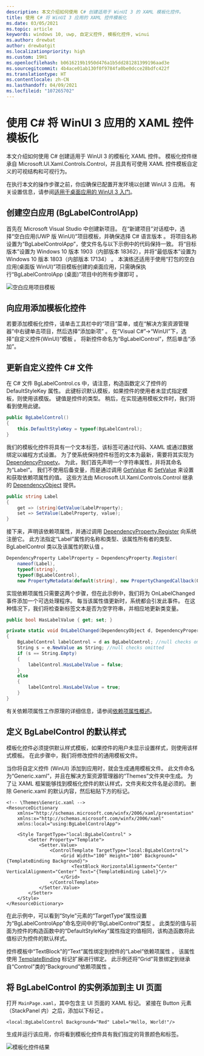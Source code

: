 ```yaml
---
description: 本文介绍如何使用 C# 创建适用于 WinUI 3 的 XAML 模板化控件。
title: 使用 C# 将 WinUI 3 应用的 XAML 控件模板化
ms.date: 03/05/2021
ms.topic: article
keywords: windows 10, uwp, 自定义控件, 模板化控件, winui
ms.author: drewbat
author: drewbatgit
ms.localizationpriority: high
ms.custom: 19H1
ms.openlocfilehash: b0616219b1950d476a1b5dd281281399196aad3e
ms.sourcegitcommit: 4b4ace01ab130f0f9784fa0be0dcce28bdfc422f
ms.translationtype: HT
ms.contentlocale: zh-CN
ms.lasthandoff: 04/09/2021
ms.locfileid: "107265702"
---
```

# <a name="templated-xaml-controls-for-winui-3-apps-with-c"></a>使用 C# 将 WinUI 3 应用的 XAML 控件模板化

本文介绍如何使用 C# 创建适用于 WinUI 3 的模板化 XAML 控件。 模板化控件继承自 Microsoft.UI.Xaml.Controls.Control，并且具有可使用 XAML 控件模板自定义的可视结构和可视行为。

在执行本文的操作步骤之前，你应确保已配置开发环境以创建 WinUI 3 应用。 有关设置信息，请参阅[适用于桌面应用的 WinUI 3 入门](./get-started-winui3-for-desktop.md)。

## <a name="create-a-blank-app-bglabelcontrolapp"></a>创建空白应用 (BgLabelControlApp)

首先在 Microsoft Visual Studio 中创建新项目。 在“新建项目”对话框中，选择“空白应用(UWP 版 WinUI)”项目模板，并确保选择 C# 语言版本 。 将项目名称设置为“BgLabelControlApp”，使文件名与以下示例中的代码保持一致。 将“目标版本”设置为 Windows 10 版本 1903（内部版本 18362），并将“最低版本”设置为 Windows 10 版本 1803（内部版本 17134） 。 本演练还适用于使用“打包的空白应用(桌面版 WinUI)”项目模板创建的桌面应用，只需确保执行“BgLabelControlApp (桌面)”项目中的所有步骤即可 。

![空白应用项目模板](images/winui-csharp-new-project-uwp.png)

## <a name="add-a-templated-control-to-your-app"></a>向应用添加模板化控件

若要添加模板化控件，请单击工具栏中的“项目”菜单，或在“解决方案资源管理器”中右键单击项目，然后选择“添加新项”  。 在“Visual C#”->“WinUI”下，选择“自定义控件(WinUI)”模板 。 将新控件命名为“BgLabelControl”，然后单击“添加”。 

## <a name="update-the-custom-control-c-file"></a>更新自定义控件 C# 文件

在 C# 文件 BgLabelControl.cs 中，请注意，构造函数定义了控件的 DefaultStyleKey 属性。 此键标识默认模板，如果控件的使用者未显式指定模板，则使用该模版。 键值是控件的类型。 稍后，在实现通用模板文件时，我们将看到使用此键。

```csharp
public BgLabelControl()
{
    this.DefaultStyleKey = typeof(BgLabelControl);
}
```

我们的模板化控件将具有一个文本标签，该标签可通过代码、XAML 或通过数据绑定以编程方式设置。 为了使系统保持控件标签的文本为最新，需要将其实现为 [DependencyPropety](/uwp/api/Windows.UI.Xaml.DependencyProperty)。 为此，我们首先声明一个字符串属性，并将其命名为“Label”。 我们不使用后备变量，而是通过调用 [GetValue](/uwp/api/windows.ui.xaml.dependencyobject.getvalue) 和 [SetValue](/uwp/api/windows.ui.xaml.dependencyobject.setvalue) 来设置和获取依赖项属性的值。 这些方法由 Microsoft.UI.Xaml.Controls.Control 继承的 [DependencyObject](/uwp/api/windows.ui.xaml.dependencyobject) 提供。

```csharp
public string Label
{
    get => (string)GetValue(LabelProperty);
    set => SetValue(LabelProperty, value);
}
```
接下来，声明该依赖项属性，并通过调用 [DependencyProperty.Register](/uwp/api/windows.ui.xaml.dependencyproperty.register) 向系统注册它。 此方法指定“Label”属性的名称和类型、该属性所有者的类型、BgLabelControl 类以及该属性的默认值 。

```csharp
DependencyProperty LabelProperty = DependencyProperty.Register(
    nameof(Label), 
    typeof(string),
    typeof(BgLabelControl), 
    new PropertyMetadata(default(string), new PropertyChangedCallback(OnLabelChanged)));
```

实现依赖项属性只需要这两个步骤，但在此示例中，我们将为 OnLabelChanged 事件添加一个可选处理程序。 每当该属性值更新时，系统都会引发此事件。 在这种情况下，我们将检查新标签文本是否为空字符串，并相应地更新类变量。

```csharp
public bool HasLabelValue { get; set; }

private static void OnLabelChanged(DependencyObject d, DependencyPropertyChangedEventArgs e)
{
    BgLabelControl labelControl = d as BgLabelControl; //null checks omitted
    String s = e.NewValue as String; //null checks omitted
    if (s == String.Empty)
    {
        labelControl.HasLabelValue = false;
    }
    else
    {
        labelControl.HasLabelValue = true;
    }
}
```
有关依赖项属性工作原理的详细信息，请参阅[依赖项属性概述](/windows/uwp/xaml-platform/dependency-properties-overview)。

## <a name="define-the-default-style-for-bglabelcontrol"></a>定义 BgLabelControl 的默认样式
模板化控件必须提供默认样式模板，如果控件的用户未显示设置样式，则使用该样式模板。 在此步骤中，我们将修改控件的通用模板文件。

当你将自定义控件 (WinUI) 添加到应用时，就会生成通用模板文件。 此文件命名为“Generic.xaml”，并且在解决方案资源管理器的“Themes”文件夹中生成。 为了让 XAML 框架能够找到模板化控件的默认样式，文件夹和文件名是必须的。 删除 Generic.xaml 的默认内容，然后粘贴下方的标记。



```xaml
<!-- \Themes\Generic.xaml -->
<ResourceDictionary
    xmlns="http://schemas.microsoft.com/winfx/2006/xaml/presentation"
    xmlns:x="http://schemas.microsoft.com/winfx/2006/xaml"
    xmlns:local="using:BgLabelControlApp">

    <Style TargetType="local:BgLabelControl" >
        <Setter Property="Template">
            <Setter.Value>
                <ControlTemplate TargetType="local:BgLabelControl">
                    <Grid Width="100" Height="100" Background="{TemplateBinding Background}">
                        <TextBlock HorizontalAlignment="Center" VerticalAlignment="Center" Text="{TemplateBinding Label}"/>
                    </Grid>
                </ControlTemplate>
            </Setter.Value>
        </Setter>
    </Style>
</ResourceDictionary>
```

在此示例中，可以看到“Style”元素的“TargetType”属性设置为“BgLabelControlApp”命名空间中的“BgLabelControl”类型   。 此类型的值与前面为控件的构造函数中的“DefaultStyleKey”属性指定的值相同，该构造函数将此值标识为控件的默认样式。

控件模板中“TextBlock”的“Text”属性绑定到控件的“Label”依赖项属性  。 该属性使用 [TemplateBinding](/windows/uwp/xaml-platform/templatebinding-markup-extension) 标记扩展进行绑定。 此示例还将“Grid”背景绑定到继承自“Control”类的“Background”依赖项属性  。

## <a name="add-an-instance-of-bglabelcontrol-to-the-main-ui-page"></a>将 BgLabelControl 的实例添加到主 UI 页面

打开 `MainPage.xaml`，其中包含主 UI 页面的 XAML 标记。 紧接在 Button 元素（StackPanel 内）之后，添加以下标记 。

```xaml
<local:BgLabelControl Background="Red" Label="Hello, World!"/>
```

生成并运行该应用，你将看到模板化控件具有我们指定的背景颜色和标签。

![模板化控件结果](images/winui-templated-control-result.png)


